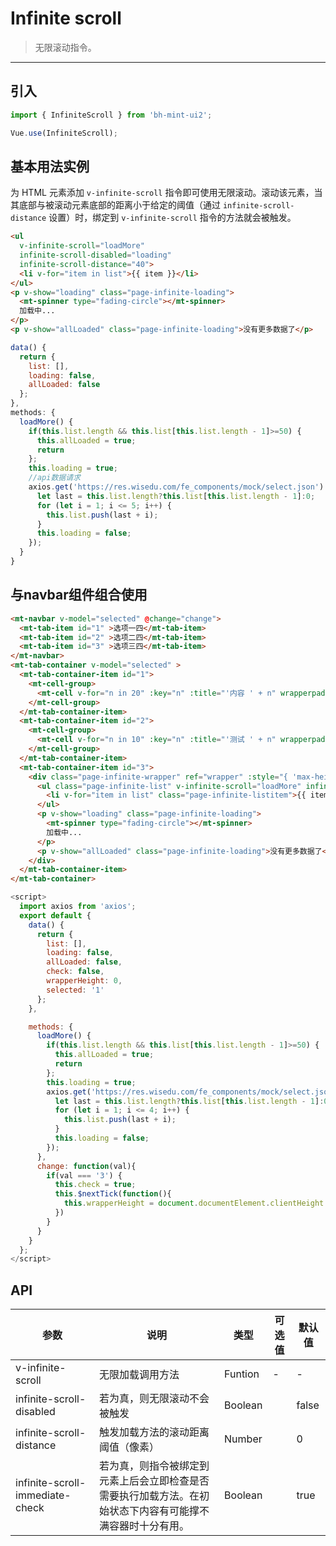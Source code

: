 # Infinite scroll

> 无限滚动指令。

-------------

## 引入

```javascript
import { InfiniteScroll } from 'bh-mint-ui2';

Vue.use(InfiniteScroll);
```

## 基本用法实例

为 HTML 元素添加 `v-infinite-scroll` 指令即可使用无限滚动。滚动该元素，当其底部与被滚动元素底部的距离小于给定的阈值（通过 `infinite-scroll-distance` 设置）时，绑定到 `v-infinite-scroll` 指令的方法就会被触发。


```html
<ul
  v-infinite-scroll="loadMore"
  infinite-scroll-disabled="loading"
  infinite-scroll-distance="40">
  <li v-for="item in list">{{ item }}</li>
</ul>
<p v-show="loading" class="page-infinite-loading">
  <mt-spinner type="fading-circle"></mt-spinner>
  加载中...
</p>
<p v-show="allLoaded" class="page-infinite-loading">没有更多数据了</p>
```

```javascript
data() {
  return {
    list: [],
    loading: false,
    allLoaded: false
  };
},
methods: {
  loadMore() {
    if(this.list.length && this.list[this.list.length - 1]>=50) {
      this.allLoaded = true;
      return
    };
    this.loading = true;
    //api数据请求
    axios.get('https://res.wisedu.com/fe_components/mock/select.json').then(resp => {
      let last = this.list.length?this.list[this.list.length - 1]:0;
      for (let i = 1; i <= 5; i++) {
        this.list.push(last + i);
      }
      this.loading = false;
    });
  }
}
```

## 与navbar组件组合使用
```html
<mt-navbar v-model="selected" @change="change">
  <mt-tab-item id="1" >选项一四</mt-tab-item>
  <mt-tab-item id="2" >选项二四</mt-tab-item>
  <mt-tab-item id="3" >选项三四</mt-tab-item>
</mt-navbar>
<mt-tab-container v-model="selected" >
  <mt-tab-container-item id="1">
    <mt-cell-group>
      <mt-cell v-for="n in 20" :key="n" :title="'内容 ' + n" wrapperpaddingleft="20px"/>
    </mt-cell-group>
  </mt-tab-container-item>
  <mt-tab-container-item id="2">
    <mt-cell-group>
      <mt-cell v-for="n in 10" :key="n" :title="'测试 ' + n" wrapperpaddingleft="20px"/>
    </mt-cell-group>
  </mt-tab-container-item>
  <mt-tab-container-item id="3">
    <div class="page-infinite-wrapper" ref="wrapper" :style="{ 'max-height': wrapperHeight + 'px' }">
      <ul class="page-infinite-list" v-infinite-scroll="loadMore" infinite-scroll-disabled="loading" infinite-scroll-distance="50" infinite-scroll-immediate-check="check">
        <li v-for="item in list" class="page-infinite-listitem">{{ item }}</li>
      </ul>
      <p v-show="loading" class="page-infinite-loading">
        <mt-spinner type="fading-circle"></mt-spinner>
        加载中...
      </p>
      <p v-show="allLoaded" class="page-infinite-loading">没有更多数据了</p>
    </div>
  </mt-tab-container-item>
</mt-tab-container>
```
```javascript
<script>
  import axios from 'axios';
  export default {
    data() {
      return {
        list: [],
        loading: false,
        allLoaded: false,
        check: false,
        wrapperHeight: 0,
        selected: '1'
      };
    },

    methods: {
      loadMore() {
        if(this.list.length && this.list[this.list.length - 1]>=50) {
          this.allLoaded = true;
          return
        };
        this.loading = true;
        axios.get('https://res.wisedu.com/fe_components/mock/select.json').then(resp => {
          let last = this.list.length?this.list[this.list.length - 1]:0;
          for (let i = 1; i <= 4; i++) {
            this.list.push(last + i);
          }
          this.loading = false;
        });
      },
      change: function(val){
        if(val === '3') {
          this.check = true;
          this.$nextTick(function(){
            this.wrapperHeight = document.documentElement.clientHeight - this.$refs.wrapper.getBoundingClientRect().top;
          })
        }
      }
    }
  };
</script>

```


## API
| 参数 | 说明 | 类型 | 可选值 | 默认值 |
|------|-------|---------|-------|--------|
| v-infinite-scroll | 无限加载调用方法 | Funtion | - | - |
| infinite-scroll-disabled | 若为真，则无限滚动不会被触发 | Boolean | | false |
| infinite-scroll-distance | 触发加载方法的滚动距离阈值（像素） | Number | | 0 |
| infinite-scroll-immediate-check | 若为真，则指令被绑定到元素上后会立即检查是否需要执行加载方法。在初始状态下内容有可能撑不满容器时十分有用。 | Boolean | | true |
